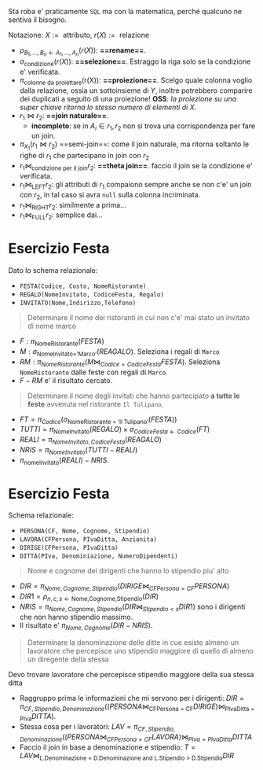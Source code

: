 Sta roba e' praticamente `SQL` ma con la matematica, perché qualcuno ne sentiva il bisogno.

Notazione: $X := \text { attributo}$, $r(X) := \text{ relazione}$

* $\rho_{B_{1}, ..., B_{n} \gets A_{1}, ..., A_{n}}(r(X))$: **==rename==**. 
* $\sigma_{\text{condizione}}(r(X))$: **==selezione==**. Estraggo la riga solo se la condizione e' verificata.
* $\pi_{\text{colonne da proiettare}}$(r(X)): **==proiezione==**. Scelgo quale colonna voglio dalla relazione, ossia un sottoinsieme di $Y$, inoltre potrebbero comparire dei duplicati a seguito di una proiezione! **OSS**: *la proiezione su una super chiave ritorna lo stesso numero di elementi di $X$.*
* $r_{1}\bowtie r_2$: **==join naturale==**. 
	* **incompleto**: se in $A_{i}\in r_{1}, r_2$ non si trova una corrispondenza per fare un join.
* $\pi_{X_1}(r_{1} \bowtie r_{2})$ ==semi-join==: come il join naturale, ma ritorna soltanto le righe di $r_1$ che partecipano in join con $r_2$
* $r_{1} \bowtie_{\text{condizione per il join}} r_{2}$: **==theta join==**. faccio il join se la condizione e' verificata.
* $r_{1} \bowtie_{\text{LEFT}} r_2$: gli attributi di $r_1$ compaiono sempre anche se non c'e' un join con $r_2$, in tal caso si avra `null` sulla colonna incriminata.
* $r_{1} \bowtie_{\text{RIGHT}} r_2$: similmente a prima...
* $r_{1} \bowtie_{\text{FULL}} r_2$: semplice dai...

# Esercizio Festa
Dato lo schema relazionale:
* `FESTA(Codice, Costo, NomeRistorante)`
* `REGALO(NomeInvitato, CodiceFesta, Regalo)`
* `INVITATO(Nome,Indirizzo,Telefono)`

> Determinare il nome dei ristoranti in cui non c'e' mai stato un invitato di nome marco

* $F: \pi_{\text{NomeRistorante}}(FESTA)$
* $M: \sigma _{\text{NomeInvitato='Marco'}}(REAGALO)$. Seleziona i regali di `Marco`
* $RM : \pi_{NomeRistorante}(M \bowtie_{Codice=CodiceFesta} FESTA)$. Seleziona `NomeRistorante` dalle feste con regali di `Marco`.
* $F-RM$ e' il risultato cercato.

> Determinare il nome degli invitati che hanno partecipato **a tutte le feste** avvenuta nel ristorante `Il Tulipano`.

* $FT = \pi_{Codice}(\sigma_{\text{NomeRistorante = 'Il Tulipano'}}(FESTA))$
* $TUTTI = \pi _{\text{NomeInvitato}}(REGALO) \times \sigma_{CodiceFesta \gets Codice}(FT)$
* $REALI = \pi_{NomeInvitato,CodiceFesta}(REAGALO)$
* $NRIS = \pi_{NomeInvitato}(TUTTI - REALI)$
* $\pi_{\text{nomeInvitato}}(REALI) - NRIS$.

# Esercizio Festa
Schema relazionale:
* `PERSONA(CF, Nome, Cognome, Stipendio)`
* `LAVORA(CFPersona, PIvaDitta, Anzianita)`
* `DIRIGE(CFPersona, PIvaDitta)`
* `DITTA(PIva, Denominiazione, NumeroDipendenti)`

> Nome e cognome dei dirigenti che hanno lo stipendio piu' alto

* $DIR =  \pi_{Nome,Cognome,Stipendio}(DIRIGE \bowtie_{CFPersona = CF} PERSONA)$
* $DIR1 = \rho_{n,c,s \gets \text{Nome,Cognome,Stipendio}}(DIR)$
* $NRIS = \pi _{Nome,Cognome,Stipendio}(DIR \bowtie_{Stipendio < s} DIR1)$ sono i dirigenti che non hanno stipendio massimo.
* Il risultato e' $\pi_{Nome,Cognome}(DIR- NRIS)$.

> Determinare la denominazione delle ditte in cue esiste almeno un lavoratore che percepisce uno stipendio maggiore di quello di almeno un diregente della stessa

Devo trovare lavoratore che percepisce stipendio maggiore della sua stessa ditta

* Raggruppo prima le informazioni che mi servono per i dirigenti: $DIR = \pi_{CF, Stipendio, Denominazione}((PERSONA \bowtie_{\text{CFPersona = CF}} DIRIGE) \bowtie_{\text{PIvaDitta = PIva}} DITTA)$.
* Stessa cosa per i lavoratori: $LAV = \pi_{CF, Stipendio, Denominazione}((PERSONA \bowtie_{CFPersona=CF} LAVORA) \bowtie _{PIva=PIvaDitta} DITTA$
* Faccio il join in base a denominazione e stipendio: $T = LAV \bowtie_{\text{L.Denominazione = D.Denominazione and L.Stipendio > D.Stipendio}} DIR$